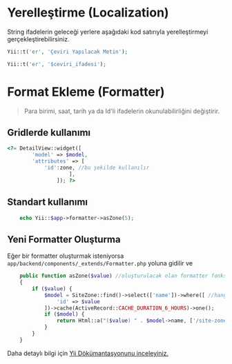 # Yerelleştirme (Localization)  

String ifadelerin geleceği yerlere aşağıdaki kod satırıyla yerelleştirmeyi gerçekleştirebilirsiniz. 
```php
Yii::t('er', 'Çeviri Yapılacak Metin');
```
```php
Yii::t('er', '$ceviri_ifadesi');
```

# Format Ekleme (Formatter)  

>Para birimi, saat, tarih ya da Id'li ifadelerin okunulabilirliğini değiştirir.
  
## Gridlerde kullanımı
```php
<?= DetailView::widget([
        'model' => $model,
        'attributes' => [
            'id':zone, //bu şekilde kullanılır
                    ],
                ]); ?>
```
## Standart kullanımı
```php
    echo Yii::$app->formatter->asZone(5);
```  
## Yeni Formatter Oluşturma

Eğer bir formatter oluşturmak isteniyorsa `app/backend/components/_extends/Formatter.php` yoluna gidilir ve 

```php
    public function asZone($value) //oluşturulacak olan formatter fonksiyonunun adı as ile başlar
    {
        if ($value) {
            $model = SiteZone::find()->select(['name'])->where([ //hangi modelden besleneceği belirtilir
                'id' => $value
            ])->cache(ActiveRecord::CACHE_DURATION_6_HOURS)->one();
            if ($model) {
                return Html::a("($value) " . $model->name, ['/site-zone/update', 'id' => $value]); //return gerçekleştirilir
            }
        }
    }
```  

Daha detaylı bilgi için [Yii Dökümantasyonunu inceleyiniz.](https://www.yiiframework.com/doc/api/2.0/yii-i18n-formatter#:~:text=Formatter%20is%20configured%20as%20an,extension%20has%20to%20be%20installed.)









